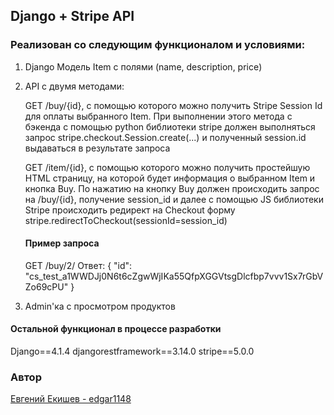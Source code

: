 ## Django + Stripe API 

### Реализован со следующим функционалом и условиями:

1. Django Модель Item с полями (name, description, price)

2. API с двумя методами:

    
    GET /buy/{id}, c помощью которого можно получить Stripe Session Id для оплаты выбранного Item. При выполнении этого метода c бэкенда с помощью python библиотеки stripe должен выполняться запрос stripe.checkout.Session.create(...) и полученный session.id выдаваться в результате запроса
    
    
    GET /item/{id}, c помощью которого можно получить простейшую HTML страницу, на которой будет информация о выбранном Item и кнопка Buy. По нажатию на кнопку Buy должен происходить запрос на /buy/{id}, получение session_id и далее с помощью JS библиотеки Stripe происходить редирект на Checkout форму stripe.redirectToCheckout(sessionId=session_id)

    #### Пример запроса
    GET /buy/2/
    Ответ:
    {
    "id": "cs_test_a1WWDJj0N6t6cZgwWjIKa55QfpXGGVtsgDlcfbp7vvv1Sx7rGbVZo69cPU"
    }

    
3. Admin'ка с просмотром продуктов


#### Остальной функционал в процессе разработки


Django==4.1.4
djangorestframework==3.14.0
stripe==5.0.0
### Автор
[Евгений Екишев - edgar1148](https://github.com/edgar1148)